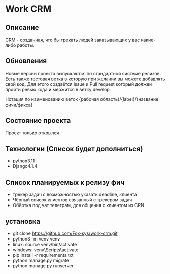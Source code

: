 # Work CRM

## Описание
CRM - созданная, что бы трекать людей заказывающих у вас какие-либо работы.

## Обновления
Новые версии проекта выпускаются по стандартной системе релизов. Есть также тестовая ветка
в которую при желании вы можете добавлять свой код. Для этого создаётся Issue и Pull request
который должен пройти ревью кода и мержится в ветку develop.

Нотация по наименованию веток {рабочая область}/{label}/{название фичи/фикса}

## Состояние проекта
Проект только открылся

## Технологии (Список будет дополниться)

- python3.11
- Django4.1.4

## Список планируемых к релизу фич

- трекер задач с возможностью указать deadline, клиента
- Чёрный список клиентов связанный с трекером задач
- Обёртка под чат телеграм, для общения с клиентом из CRN

## установка

- git clone https://github.com/Fox-sys/work-crm.git
- python3 -m venv venv
- linux: source venv/bin/activate
- windows: venv\Scripts\activate
- pip install -r requirements.txt
- python manage.py migrate
- python manage.py runserver